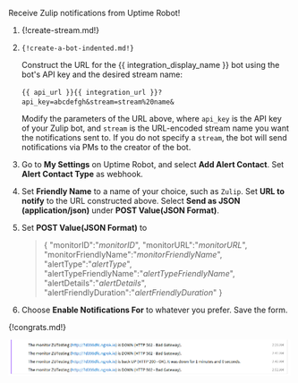 Receive Zulip notifications from Uptime Robot!

1. {!create-stream.md!}

1.     {!create-a-bot-indented.md!}

    Construct the URL for the {{ integration_display_name }}
    bot using the bot's API key and the desired stream name:

    `{{ api_url }}{{ integration_url }}?api_key=abcdefgh&stream=stream%20name&`

    Modify the parameters of the URL above, where `api_key` is the API key
    of your Zulip bot, and `stream` is the URL-encoded stream name you want the
    notifications sent to. If you do not specify a `stream`, the bot will
    send notifications via PMs to the creator of the bot.

1. Go to **My Settings** on Uptime Robot, and select **Add Alert Contact**.
   Set **Alert Contact Type** as webhook.

1. Set **Friendly Name** to a name of your choice, such as `Zulip`. Set **URL to notify** to the
   URL constructed above. Select **Send as JSON (application/json)** under **POST Value(JSON Format)**.

1. Set **POST Value(JSON Format)** to


   >{
   >    "monitorID":"*monitorID*",
   >    "monitorURL":"*monitorURL*",
   >    "monitorFriendlyName":"*monitorFriendlyName*",
   >    "alertType":"*alertType*",
   >    "alertTypeFriendlyName":"*alertTypeFriendlyName*",
   >    "alertDetails":"*alertDetails*",
   >    "alertFriendlyDuration":"*alertFriendlyDuration*"
   >}


1. Choose **Enable Notifications For** to whatever you prefer.
   Save the form.

{!congrats.md!}

![](/static/images/integrations/uptimerobot/001.png)
